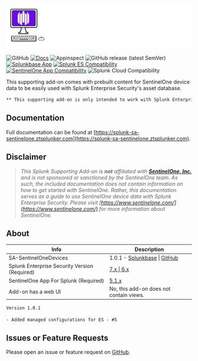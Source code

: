 [![SA-SentinelOneDevices](./docs/assets/sa-sentinelone-logo-dark.svg)](https://splunk-sa-sentinelone.ztsplunker.com)

![GitHub](https://img.shields.io/github/license/zachchristensen28/SA-SentinelOneDevices)
[![Docs](https://github.com/ZachChristensen28/SA-SentinelOneDevices/actions/workflows/docs.yml/badge.svg)](https://splunk-sa-sentinelone.ztsplunker.com)
![Appinspect](https://github.com/ZachChristensen28/SA-SentinelOneDevices/actions/workflows/appinspect.yml/badge.svg)
![GitHub release (latest SemVer)](https://img.shields.io/github/v/release/ZachChristensen28/SA-SentinelOneDevices)
[![Splunkbase App](https://img.shields.io/badge/Splunkbase-SA--SentinelOneDevices-blue)](https://splunkbase.splunk.com/app/6612)
[![Splunk ES Compatibility](https://img.shields.io/badge/Splunk%20ES%20Compatibility-7.x%20|%206.x-success)](https://splunkbase.splunk.com/app/263)
[![SentinelOne App Compatibility](https://img.shields.io/badge/SentinelOne%20App%20Compatibility-5.1.x-blueviolet)](https://splunkbase.splunk.com/app/5433)
![Splunk Cloud Compatibility](https://img.shields.io/badge/Splunk%20Cloud%20Ready-Victoria%20|%20Classic-informational?logo=splunk)

This supporting add-on comes with prebuilt content for SentinelOne device data to be easily used with Splunk Enterprise Security's asset database.

```markdown
** This supporting add-on is only intended to work with Splunk Enterprise Security deployments **
```

## Documentation

Full documentation can be found at [https://splunk-sa-sentinelone.ztsplunker.com](https://splunk-sa-sentinelone.ztsplunker.com).

## Disclaimer

> *This Splunk Supporting Add-on is __not__ affiliated with [__SentinelOne, Inc.__](https://www.sentinelone.com/) and is not sponsored or sanctioned by the SentinelOne team. As such, the included documentation does not contain information on how to get started with SentinelOne. Rather, this documentation serves as a guide to use SentinelOne device data with Splunk Enterprise Security. Please visit [https://www.sentinelone.com/](https://www.sentinelone.com/) for more information about SentinelOne.*

## About

Info | Description
------|----------
SA-SentinelOneDevices | 1.0.1 - [Splunkbase](https://splunkbase.splunk.com/app/6612) \| [GitHub](https://github.com/ZachChristensen28/SA-SentinelOneDevices)
Splunk Enterprise Security Version (Required) | [7.x \| 6.x](https://splunkbase.splunk.com/app/263)
SentinelOne App For Splunk (Required) | [5.1.x](https://splunkbase.splunk.com/app/5433)
Add-on has a web UI | No, this add-on does not contain views.

```text
Version 1.0.1

- Added managed configurations for ES - #5
```

## Issues or Feature Requests

Please open an issue or feature request on [GitHub](https://github.com/ZachChristensen28/SA-SentinelOneDevices/issues).
